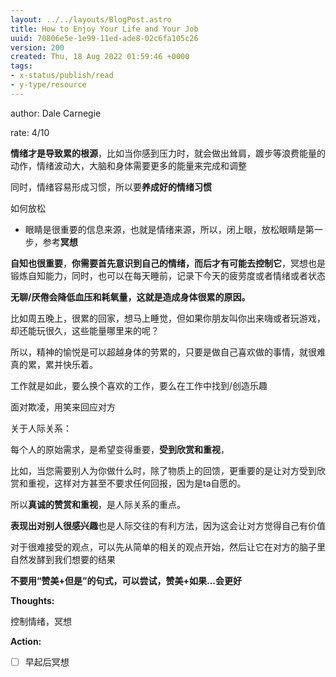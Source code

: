 ```yaml
---
layout: ../../layouts/BlogPost.astro
title: How to Enjoy Your Life and Your Job
uuid: 70806e5e-1e99-11ed-ade8-02c6fa105c26
version: 200
created: Thu, 18 Aug 2022 01:59:46 +0000
tags:
- x-status/publish/read
- y-type/resource
---
```


author: Dale Carnegie

rate: 4/10

**情绪才是导致累的根源**，比如当你感到压力时，就会做出耸肩，踱步等浪费能量的动作，情绪波动大，大脑和身体需要更多的能量来完成和调整

同时，情绪容易形成习惯，所以要**养成好的情绪习惯**

如何放松

- 眼睛是很重要的信息来源，也就是情绪来源，所以，闭上眼，放松眼睛是第一步，参考**冥想**

**自知也很重要**，**你需要首先意识到自己的情绪，而后才有可能去控制它**，冥想也是锻炼自知能力，同时，也可以在每天睡前，记录下今天的疲劳度或者情绪或者状态

**无聊/厌倦会降低血压和耗氧量，这就是造成身体很累的原因。**

比如周五晚上，很累的回家，想马上睡觉，但如果你朋友叫你出来嗨或者玩游戏，却还能玩很久，这些能量哪里来的呢？

所以，精神的愉悦是可以超越身体的劳累的，只要是做自己喜欢做的事情，就很难真的累，累并快乐着。

工作就是如此，要么换个喜欢的工作，要么在工作中找到/创造乐趣

面对欺凌，用笑来回应对方

关于人际关系：

每个人的原始需求，是希望变得重要，**受到欣赏和重视**，

比如，当您需要别人为你做什么时，除了物质上的回馈，更重要的是让对方受到欣赏和重视，这样对方甚至不要求任何回报，因为是ta自愿的。

所以**真诚的赞赏和重视**，是人际关系的重点。

**表现出对别人很感兴趣**也是人际交往的有利方法，因为这会让对方觉得自己有价值

对于很难接受的观点，可以先从简单的相关的观点开始，然后让它在对方的脑子里自然发酵到我们想要的结果

**不要用“赞美+但是”的句式，可以尝试，赞美+如果...会更好**

**Thoughts:**

控制情绪，冥想

**Action:** 

- [ ] 早起后冥想